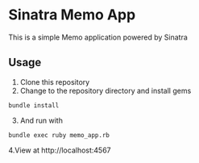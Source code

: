 # Sinatra Memo App

This is a simple Memo application
powered by Sinatra

## Usage

1. Clone this repository
2. Change to the repository directory
   and install gems

```
bundle install
```

3. And run with

```
bundle exec ruby memo_app.rb
```

4.View at http://localhost:4567
